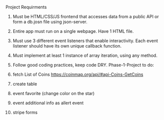 Project Requirments

1. Must be HTML/CSS/JS frontend that accesses data from a public API or form a db.josn file using json-server.
2. Entire app must run on a single webpage. Have 1 HTML file.
3. Must use 3 different event listeners that enable interactivity. Each event listener should have its own unique callback function.
4. Must implement at least 1 instance of array iteration, using any method.
5. Follow good coding practices, keep code DRY.
Phase-1-Project
to do:

1. fetch List of Coins https://coinmap.org/api/#api-Coins-GetCoins
2. create table
3. event favorite (change color on the star)
4. event additional info as allert event
5. stripe forms
